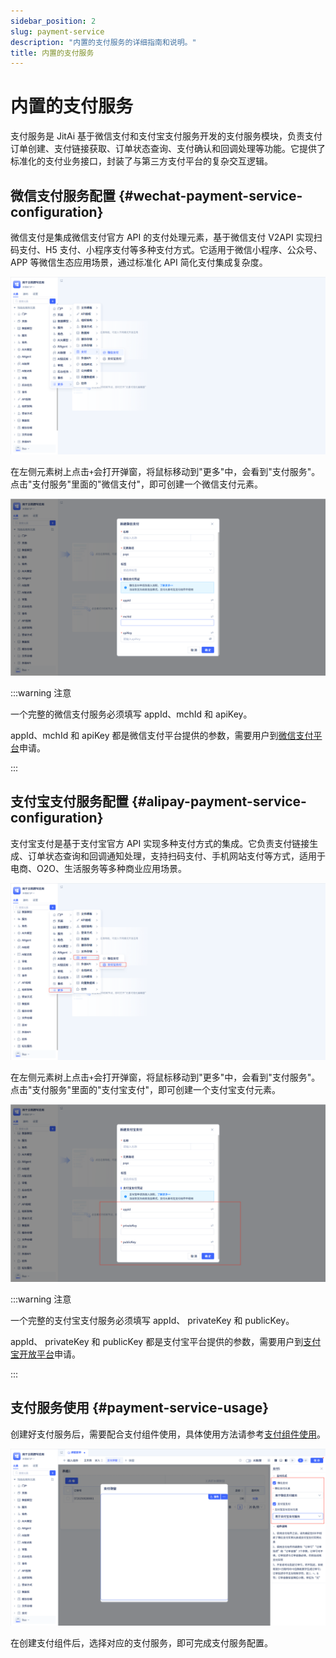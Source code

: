 ```yaml
---
sidebar_position: 2
slug: payment-service
description: "内置的支付服务的详细指南和说明。"
title: 内置的支付服务
---
```


# 内置的支付服务
支付服务是 JitAi 基于微信支付和支付宝支付服务开发的支付服务模块，负责支付订单创建、支付链接获取、订单状态查询、支付确认和回调处理等功能。它提供了标准化的支付业务接口，封装了与第三方支付平台的复杂交互逻辑。

## 微信支付服务配置 {#wechat-payment-service-configuration}
微信支付是集成微信支付官方 API 的支付处理元素，基于微信支付 V2API 实现扫码支付、H5 支付、小程序支付等多种支付方式。它适用于微信小程序、公众号、APP 等微信生态应用场景，通过标准化 API 简化支付集成复杂度。

![微信支付服务创建](./img/2/pay_2025-08-28_14-31-11.png)

在左侧元素树上点击`+`会打开弹窗，将鼠标移动到"更多"中，会看到"支付服务"。点击"支付服务"里面的"微信支付"，即可创建一个微信支付元素。

![微信支付服务配置](./img/2/pay_2025-08-28_14-39-33.png)

:::warning 注意

一个完整的微信支付服务必须填写 appId、mchId 和 apiKey。

appId、mchId 和 apiKey 都是微信支付平台提供的参数，需要用户到[微信支付平台](https://pay.weixin.qq.com)申请。

:::

## 支付宝支付服务配置 {#alipay-payment-service-configuration}
支付宝支付是基于支付宝官方 API 实现多种支付方式的集成。它负责支付链接生成、订单状态查询和回调通知处理，支持扫码支付、手机网站支付等方式，适用于电商、O2O、生活服务等多种商业应用场景。

![支付宝支付服务创建](./img/2/pay_2025-08-28_16-11-09.png)

在左侧元素树上点击`+`会打开弹窗，将鼠标移动到"更多"中，会看到"支付服务"。点击"支付服务"里面的"支付宝支付"，即可创建一个支付宝支付元素。

![支付宝支付服务配置](./img/2/pay_2025-08-28_16-13-46.png)

:::warning 注意

一个完整的支付宝支付服务必须填写 appId、 privateKey 和 publicKey。

appId、 privateKey 和 publicKey 都是支付宝平台提供的参数，需要用户到[支付宝开放平台](https://open.alipay.com/)申请。

:::

## 支付服务使用 {#payment-service-usage}
创建好支付服务后，需要配合支付组件使用，具体使用方法请参考[支付组件使用](../using-functional-components-in-pages/payment-components)。

![支付组件使用](./img/2/pay_2025-08-28_16-34-49.png)

在创建支付组件后，选择对应的支付服务，即可完成支付服务配置。
